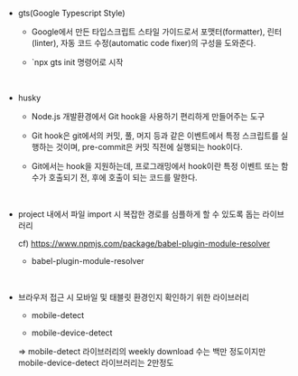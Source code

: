 * gts(Google Typescript Style)

  - Google에서 만든 타입스크립트 스타일 가이드로서 포맷터(formatter), 린터(linter), 자동 코드 수정(automatic code fixer)의 구성을 도와준다.

  - \`npx gts init 명령어로 시작

<br/>

* husky

  - Node.js 개발환경에서 Git hook을 사용하기 편리하게 만들어주는 도구

  - Git hook은 git에서의 커밋, 풀, 머지 등과 같은 이벤트에서 특정 스크립트를 실행하는 것이며, pre-commit은 커밋 직전에 실행되는 hook이다.

  - Git에서는 hook을 지원하는데, 프로그래밍에서 hook이란 특정 이벤트 또는 함수가 호출되기 전, 후에 호출이 되는 코드를 말한다.

<br />

* project 내에서 파일 import 시 복잡한 경로를 심플하게 할 수 있도록 돕는 라이브러리

  cf) https://www.npmjs.com/package/babel-plugin-module-resolver

  - babel-plugin-module-resolver

<br />

* 브라우저 접근 시 모바일 및 태블릿 환경인지 확인하기 위한 라이브러리

  - mobile-detect

  - mobile-device-detect

  => mobile-detect 라이브러리의 weekly download 수는 백만 정도이지만 mobile-device-detect 라이브러리는 2만정도
